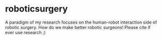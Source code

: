 # roboticsurgery
A paradigm of my research focuses on the human-robot interaction side of robotic surgery. How do we make better robotic surgeons! Please cite if ever use research ;)
